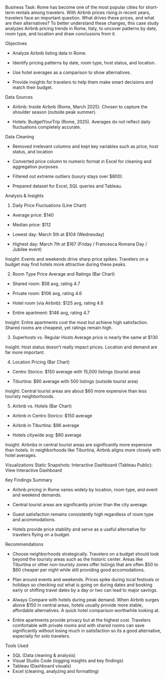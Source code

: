 Business Task:
Rome has become one of the most popular cities for short-term rentals among travelers. With Airbnb prices rising in recent years, travelers face an important question. What drives these prices, and what are their alternatives?
To better understand these changes, this case study analyzes Airbnb pricing trends in Rome, Italy, to uncover patterns by date, room type, and location and draw conclusions from it.

Objectives
- Analyze Airbnb listing data in Rome.

- Identify pricing patterns by date, room type, host status, and location.

- Use hotel averages as a comparison to show alternatives.

- Provide insights for travelers to help them make smart decisions and match their budget.


Data Sources
- Airbnb: Inside Airbnb (Rome, March 2025). Chosen to capture the shoulder season (outside peak summer).

- Hotels: BudgetYourTrip (Rome, 2025). Averages do not reflect daily fluctuations completely accurate.


Data Cleaning
- Removed irrelevant columns and kept key variables such as price, host status, and location

- Converted price column to numeric format in Excel for cleaning and aggregation purposes.

- Filtered out extreme outliers (luxury stays over $800).

- Prepared dataset for Excel, SQL queries and Tableau.


Analysis & Insights
1. Daily Price Fluctuations (Line Chart)
- Average price: $140

- Median price: $112

- Lowest day: March 5th at $104 (Wednesday)

- Highest day: March 7th at $167 (Friday / Francesca Romana Day / Jubilee event)

Insight: Events and weekends drive sharp price spikes. Travelers on a budget may find hotels more attractive during these peaks.


2. Room Type Price Average and Ratings (Bar Chart)
- Shared room:  $58 avg, rating 4.7

- Private room: $106 avg, rating 4.6

- Hotel room (via Airbnb): $125 avg, rating 4.6

- Entire apartment: $146 avg, rating 4.7

Insight: Entire apartments cost the most but achieve high satisfaction. Shared rooms are cheapest, yet ratings remain high.


3. Superhosts vs. Regular Hosts 
Average price is nearly the same at $130

Insight: Host status doesn’t really impact prices. Location and demand are far more important.


4. Location Pricing (Bar Chart)
- Centro Storico: $150 average with 15,000 listings (tourist area)

- Tiburtina: $90 average with 500 listings (outside tourist area)

Insight: Central tourist areas are about $60 more expensive than less touristy neighborhoods.


5. Airbnb vs. Hotels (Bar Chart)
- Airbnb in Centro Storico: $150 average

- Airbnb in Tiburtina: $96 average

- Hotels citywide avg: $90 average

Insight: Airbnbs in central tourist areas are significantly more expensive than hotels. In neighborhoods like Tiburtina, Airbnb aligns more closely with hotel averages.


Visualizations
Static Snapshots:
Interactive Dashboard (Tableau Public):
View Interactive Dashboard

Key Findings Summary
- Airbnb pricing in Rome varies widely by location, room type, and event and weekend demands.

- Central tourist areas are significantly pricier than the city average.

- Guest satisfaction remains consistently high regardless of room type and acommodations.

- Hotels provide price stability and serve as a useful alternative for travelers flying on a budget.

Recommendations
* Choose neighborhoods strategically. Travelers on a budget should look beyond the touristy areas such as the historic center. Areas like Tiburtina or other non-touristy zones offer listings that are often $50 to $60 cheaper per night while still providing good accomodations.

* Plan around events and weekends. Prices spike during local festivals or holidays so checking out what is going on during dates and booking early or shifting travel dates by a day or two can lead to major savings.

* Always Compare with hotels during peak demand. When Airbnb surges above $150 in central areas, hotels usually provide more stable, affordable alternatives. A quick hotel comparison worthwhile looking at.

* Entire apartments provide privacy but at the highest cost. Travelers comfortable with private rooms and with shared rooms can save significantly without losing much in satisfaction so its a good alternative, especially for solo travelers.

Tools Used
- SQL (Data cleaning & analysis)
- Visual Studio Code (logging insights and key findings)
- Tableau (Dashboard visuals)
- Excel (cleaning, analyzing and formatting)


